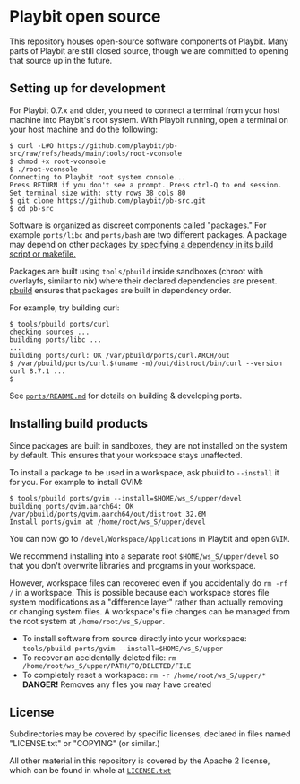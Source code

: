 # Playbit open source

This repository houses open-source software components of Playbit.
Many parts of Playbit are still closed source, though we are committed to opening that source up in the future.


## Setting up for development

For Playbit 0.7.x and older, you need to connect a terminal from your host machine into Playbit's root system.
With Playbit running, open a terminal on your host machine and do the following:

```
$ curl -L#O https://github.com/playbit/pb-src/raw/refs/heads/main/tools/root-vconsole
$ chmod +x root-vconsole
$ ./root-vconsole
Connecting to Playbit root system console...
Press RETURN if you don't see a prompt. Press ctrl-Q to end session.
Set terminal size with: stty rows 38 cols 80
$ git clone https://github.com/playbit/pb-src.git
$ cd pb-src
```

Software is organized as discreet components called "packages."
For example `ports/libc` and `ports/bash` are two different packages.
A package may depend on other packages [by specifying a dependency in its build script or makefile.](tools/pbuild.md#example)

Packages are built using `tools/pbuild` inside sandboxes (chroot with overlayfs, similar to nix) where their declared dependencies are present. [pbuild](tools/pbuild.md) ensures that packages are built in dependency order.

For example, try building curl:

```
$ tools/pbuild ports/curl
checking sources ...
building ports/libc ...
...
building ports/curl: OK /var/pbuild/ports/curl.ARCH/out
$ /var/pbuild/ports/curl.$(uname -m)/out/distroot/bin/curl --version
curl 8.7.1 ...
$
```

See [`ports/README.md`](ports/README.md) for details on building & developing ports.


## Installing build products

Since packages are built in sandboxes, they are not installed on the system by default.
This ensures that your workspace stays unaffected.

To install a package to be used in a workspace, ask pbuild to `--install` it for you.
For example to install GVIM:

```
$ tools/pbuild ports/gvim --install=$HOME/ws_S/upper/devel
building ports/gvim.aarch64: OK /var/pbuild/ports/gvim.aarch64/out/distroot 32.6M
Install ports/gvim at /home/root/ws_S/upper/devel
```

You can now go to `/devel/Workspace/Applications` in Playbit and open `GVIM`.

We recommend installing into a separate root `$HOME/ws_S/upper/devel` so that you don't overwrite
libraries and programs in your workspace.

However, workspace files can recovered even if you accidentally do `rm -rf /` in a workspace.
This is possible because each workspace stores file system modifications as a "difference layer"
rather than actually removing or changing system files.
A workspace's file changes can be managed from the root system at `/home/root/ws_S/upper`.

- To install software from source directly into your workspace:
  `tools/pbuild ports/gvim --install=$HOME/ws_S/upper`
- To recover an accidentally deleted file: `rm /home/root/ws_S/upper/PATH/TO/DELETED/FILE`
- To completely reset a workspace: `rm -r /home/root/ws_S/upper/*`
  **DANGER!** Removes any files you may have created


## License

Subdirectories may be covered by specific licenses, declared in files named
"LICENSE.txt" or "COPYING" (or similar.)

All other material in this repository is covered by the Apache 2 license,
which can be found in whole at [`LICENSE.txt`](LICENSE.txt)
